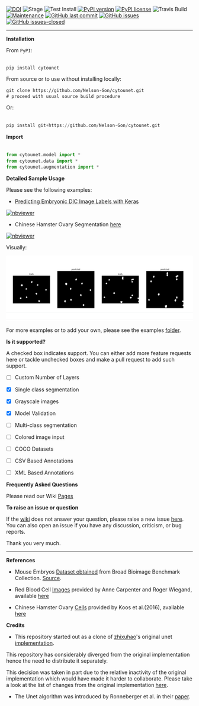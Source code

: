 [![DOI](https://zenodo.org/badge/DOI/10.5281/zenodo.3928919.svg)](https://doi.org/10.5281/zenodo.3928919)
![Stage](https://www.repostatus.org/badges/latest/wip.svg) 
![Test Install](https://github.com/Nelson-Gon/cytounet/workflows/Test%20Install/badge.svg)
[![PyPI version](https://badge.fury.io/py/cytounet.svg)](https://badge.fury.io/py/cytounet) 
[![PyPI license](https://img.shields.io/pypi/l/cytounet.svg)](https://pypi.python.org/pypi/cytounet/) 
![Travis Build](https://travis-ci.com/Nelson-Gon/cytounet.svg?branch=master)
[![Maintenance](https://img.shields.io/badge/Maintained%3F-yes-green.svg)](https://GitHub.com/Nelson-Gon/cytounet/graphs/commit-activity)
[![GitHub last commit](https://img.shields.io/github/last-commit/Nelson-Gon/cytounet.svg)](https://github.com/Nelson-Gon/cytounet/commits/master)
[![GitHub issues](https://img.shields.io/github/issues/Nelson-Gon/cytounet.svg)](https://GitHub.com/Nelson-Gon/cytounet/issues/)
[![GitHub issues-closed](https://img.shields.io/github/issues-closed/Nelson-Gon/cytounet.svg)](https://GitHub.com/Nelson-Gon/cytounet/issues?q=is%3Aissue+is%3Aclosed)


---


**Installation**

From `PyPI`:

```

pip install cytounet

```


From source or to use without installing locally:

```
git clone https://github.com/Nelson-Gon/cytounet.git
# proceed with usual source build procedure

```

Or:

```python

pip install git+https://github.com/Nelson-Gon/cytounet.git

```

**Import**

```python

from cytounet.model import *
from cytounet.data import *
from cytounet.augmentation import *

```

**Detailed Sample Usage**

Please see the following examples:


* [Predicting Embryonic DIC Image Labels with Keras](https://www.kaggle.com/gonnel/predicting-embryonic-dic-image-labels-with-keras)

[![nbviewer](https://img.shields.io/badge/view%20on-nbviewer-brightgreen.svg)](https://nbviewer.jupyter.org/github/Nelson-Gon/cytounet/blob/aedf8d52af4e3e9f2cd426de90b4c5dea2a4e11c/examples/embryos_dic.ipynb)



* Chinese Hamster Ovary Segmentation [here](https://github.com/Nelson-Gon/cytounet/blob/ff5ce0c2cc97e35baf1edacbc994661583200884/examples/example_usage.ipynb)

[![nbviewer](https://img.shields.io/badge/view%20on-nbviewer-brightgreen.svg)](https://nbviewer.jupyter.org/github.com/Nelson-Gon/cytounet/blob/ff5ce0c2cc97e35baf1edacbc994661583200884/examples/example_usage.ipynb)


Visually:

![CHO](https://raw.githubusercontent.com/Nelson-Gon/cytounet/master/examples/example_results.png)


For more examples or to add your own, please see the examples [folder](https://github.com/Nelson-Gon/cytounet/blob/master/examples).

**Is it supported?**

A checked box indicates support. You can either add more feature requests here or tackle unchecked boxes and make
a pull request to add such support. 

- [ ] Custom Number of Layers

- [x] Single class segmentation

- [x] Grayscale images

- [x] Model Validation

- [ ] Multi-class segmentation

- [ ]  Colored image input

- [ ] COCO Datasets 

- [ ] CSV Based Annotations

- [ ] XML Based Annotations 

**Frequently Asked Questions**

Please read our Wiki [Pages](https://github.com/Nelson-Gon/cytounet/wiki)

**To raise an issue or question**

If the [wiki](https://github.com/Nelson-Gon/cytounet/wiki) does not answer your question,
please raise a new issue [here](https://github.com/Nelson-Gon/cytounet/issues). You can also open an issue if you have any discussion, criticism,
or bug reports. 

Thank you very much. 

---

**References**

* Mouse Embryos [Dataset obtained](https://github.com/Nelson-Gon/cytounet/tree/master/examples/BBBC003_v1) from Broad Bioimage Benchmark Collection.
[Source](https://data.broadinstitute.org/bbbc/BBBC003/).

* Red Blood Cell [Images](https://github.com/Nelson-Gon/cytounet/tree/master/examples/BBBC009_v1) provided by Anne 
Carpenter and Roger Wiegand, available [here](https://data.broadinstitute.org/bbbc/BBBC009/)

* Chinese Hamster Ovary [Cells](https://github.com/Nelson-Gon/cytounet/tree/master/examples/BBBC030_v1) provided by 
Koos et al.(2016), available [here](https://bbbc.broadinstitute.org/BBBC030)

**Credits**

* This repository started out as a clone of [zhixuhao](https://github.com/zhixuhao)'s  original 
unet [implementation](https://github.com/zhixuhao/unet/).

This repository has considerably diverged from the original implementation hence the need
to distribute it separately. 

This decision was taken in part due to the relative inactivity of the original implementation which would have made
it harder to collaborate. Please take a look at the list of changes from the original implementation
[here](https://github.com/Nelson-Gon/cytounet/blob/master/changelog.md). 

* The Unet algorithm was introduced by Ronneberger et al. in their [paper](http://lmb.informatik.uni-freiburg.de/people/ronneber/u-net/).



